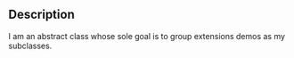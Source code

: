 Description
--------------------

I am an abstract class whose sole goal is to group extensions demos as my subclasses.